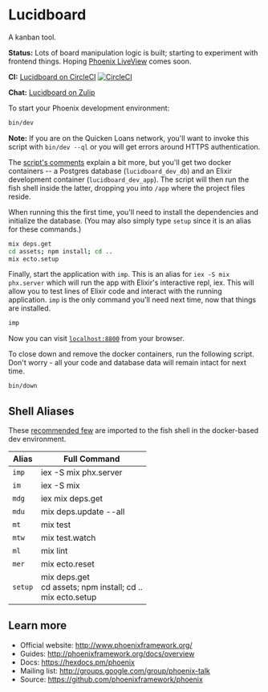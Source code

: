 # Lucidboard

A kanban tool.

**Status:** Lots of board manipulation logic is built; starting to experiment
with frontend things. Hoping [Phoenix
LiveView](https://dockyard.com/blog/2018/12/12/phoenix-liveview-interactive-real-time-apps-no-need-to-write-javascript)
comes soon.

**CI:** [Lucidboard on CircleCI](https://circleci.com/gh/djthread/lucidboard) [![CircleCI](https://circleci.com/gh/djthread/lucidboard.svg?style=svg)](https://circleci.com/gh/djthread/lucidboard)

**Chat:** [Lucidboard on
Zulip](https://z.impulsedetroit.net/#narrow/stream/16-lucidboard)

To start your Phoenix development environment:

```bash
bin/dev
```

**Note:** If you are on the Quicken Loans network, you'll want to invoke this
script with `bin/dev --ql` or you will get errors around HTTPS authentication.

The [script's comments](bin/dev) explain a bit more, but you'll get two
docker containers -- a Postgres database (`lucidboard_dev_db`) and an Elixir
development container (`lucidboard_dev_app`). The script will then run the
fish shell inside the latter, dropping you into `/app` where the project
files reside.

When running this the first time, you'll need to install the dependencies and
initialize the database. (You may also simply type `setup` since it is an alias
for these commands.)

```bash
mix deps.get
cd assets; npm install; cd ..
mix ecto.setup
```

Finally, start the application with `imp`. This is an alias for `iex -S mix
phx.server` which will run the app with Elixir's interactive repl, iex. This
will allow you to test lines of Elixir code and interact with the running
application. `imp` is the only command you'll need next time, now that things
are installed.

```bash
imp
```

Now you can visit [`localhost:8800`](http://localhost:8800) from your browser.

To close down and remove the docker containers, run the following script.
Don't worry - all your code and database data will remain intact for next
time.

```bash
bin/down
```

## Shell Aliases

These [recommended few](assets/docker/dev/config.fish) are imported to the
fish shell in the docker-based dev environment.

| Alias   | Full Command          |
| ------- | --------------------- |
| `imp`   | iex -S mix phx.server |
| `im`    | iex -S mix            |
| `mdg`   | iex mix deps.get      |
| `mdu`   | mix deps.update --all |
| `mt`    | mix test              |
| `mtw`   | mix test.watch        |
| `ml`    | mix lint              |
| `mer`   | mix ecto.reset        |
| `setup` | mix deps.get<br>cd assets; npm install; cd ..<br> mix ecto.setup | 

## Learn more

  * Official website: http://www.phoenixframework.org/
  * Guides: http://phoenixframework.org/docs/overview
  * Docs: https://hexdocs.pm/phoenix
  * Mailing list: http://groups.google.com/group/phoenix-talk
  * Source: https://github.com/phoenixframework/phoenix
